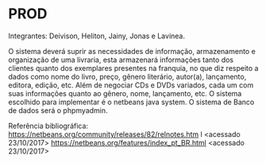 # PROD
Integrantes: Deivison, Heliton, Jainy, Jonas e Lavinea.

O sistema deverá suprir as necessidades de informação, armazenamento e organização de uma livraria, esta armazenará informações 
tanto dos clientes quanto dos exemplares presentes na franquia, no que diz respeito a dados como nome do livro, preço, gênero 
literário, autor(a), lançamento, editora, edição, etc. 
Além de negociar CDs e DVDs variados, cada um com suas informações quanto ao gênero, nome, lançamento, etc.
O sistema escolhido para implementar é o netbeans java system.
O sistema de Banco de dados será o phpmyadmin.

Referência bibliográfica:
https://netbeans.org/community/releases/82/relnotes.htm l <acessado 23/10/2017>
https://netbeans.org/features/index_pt_BR.html <acessado 23/10/2017>
